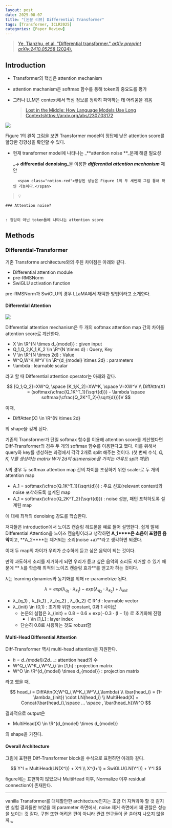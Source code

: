 ```yaml
---
layout: post
date: 2025-08-07
title: "[논문 리뷰] Differential Transformer"
tags: [Transformer, ICLR2025]
categories: [Paper Review]
---
```


> [Ye, Tianzhu, et al. "Differential transformer." ](https://arxiv.org/abs/2410.05258)[_arXiv preprint arXiv:2410.05258_](https://arxiv.org/abs/2410.05258)[ (2024).](https://arxiv.org/abs/2410.05258)



## Introduction

- Transformer의 핵심은 attention mechanism
- attention machanism은 softmax 함수를 통해 token의 중요도를 평가
- 그러나 LLM은 context에서 핵심 정보를 정확히 파악하는 데 어려움을 겪음

	> [Lost in the Middle: How Language Models Use Long Contextshttps://arxiv.org/abs/2307.03172](https://arxiv.org/abs/2307.03172)


![](https://prod-files-secure.s3.us-west-2.amazonaws.com/542b861c-36a8-4051-84e5-8804b6728dba/9083ea56-691a-4752-ae26-47f403431ac8/image.png?X-Amz-Algorithm=AWS4-HMAC-SHA256&X-Amz-Content-Sha256=UNSIGNED-PAYLOAD&X-Amz-Credential=ASIAZI2LB466YRYAFGWL%2F20250817%2Fus-west-2%2Fs3%2Faws4_request&X-Amz-Date=20250817T131952Z&X-Amz-Expires=3600&X-Amz-Security-Token=IQoJb3JpZ2luX2VjEEEaCXVzLXdlc3QtMiJHMEUCIAcCs8uGFTFSc5UXOb0rQ0aaq2sthDQY6cwf9ZiAiMkCAiEApdhPKNmERZslY5HsFZvJf9kMC4%2FR8pHIU2PhsLOIHL4qiAQIiv%2F%2F%2F%2F%2F%2F%2F%2F%2F%2FARAAGgw2Mzc0MjMxODM4MDUiDAC7yxDFvNSekoec8yrcA9k9LUswEDXwVqh2YN7%2BfZGB6%2BxEIngNcngpwIQGYb2dk6shp200w9wQAJbKJsrabQCC30OI9Me9dlxLOoilP9N8FlubiG5ywkpPLLNkh%2B%2B9YpGP6LF707i8134D81UQ17%2F81WzAkFM7Rfgy70pH%2FLikRBK7lWoGvbqkuIJ586KgnpVXgw8LDQHy3RluS7PEtPXbReoyHLsEc2oWIrCLe4nPx54kMA%2FyGCM2Bbol3A7BeWrka5XmEcyXRmGEV%2BPzIBQLoLpovzRG5JM%2BoxibLAiPKyCe58XXXmqAJrwmqOmpgvn0XoUQs4qdW4IerQ%2F4yUS%2FcamhiHSumnY%2BtWd%2Fyij5QKp2nbRkwjwCG%2FtrorIbYxfkZMViCOKmxwLOv4Bdy87HLzXPDEXU926yjnhSLMuw1eI4xpBU%2BuP0dawrJrkaXySOXY6qIAnujuyb8W78g77mF4jLqZXjzeclqyjOceJcSf1alot5nvoSOEngkmyIyXkmnG2jLEELh4qCS5nEeOsodG2BKXh0%2BdMfHHi1i4zq8WCrBIDsaOR9tolsAKIwmm04vtR8zWQnqBWWATKUzBgFDq%2BfMvKIIwEkLXE0QGyiQ%2FIkjka6gOa16Fkn8JLFlh5GddvY9c5j07a%2FMPazhsUGOqUBCxwlknoWSEmZr2cYhXza3F1VocLdNqJPrmXGjLe5pQkLF4i7F3tUISSI4THwdjqWPjKoYhkOW9N37jSMXJcibwAfAj4CcXzJJp2fDxlZ5Dp2ZTtxYu%2Bw3gEq3sVV0pxSAUh34uEDYSGXhrKVypJ1BKmjaOCE84ANtIUN%2BqhgIi4UcXZYC1ic4xxmNr2qdCRNPQEUlVQ4qOnHbRrPTeD%2BX1hkpc8b&X-Amz-Signature=2ffca2fd3034f7c9b908df10a8a09b4de8ac73e2f59bf0341a086266e3814fdb&X-Amz-SignedHeaders=host&x-amz-checksum-mode=ENABLED&x-id=GetObject)


Figure 1의 왼쪽 그림을 보면 Transformer model이 정답에 낮은 attention score를 할당한 경향성을 확인할 수 있다.

- 현재 transformer model에 나타나는 _**attention noise **_문제 해결 필요성

	_**→ differential denoising**_을 이용한 _**differential attention mechanism**_ 제안


		<span class="notion-red">향상된 성능은 Figure 1의 두 세번째 그림 통해 확인 가능하다.</span>


> 💡 


	### Attention noise?


	: 정답이 아닌 token들에 나타나는 attention score



## Methods



### Differential-Transformer


기존 Transforme architecture와의 주된 차이점은 아래와 같다.

- Differential attention module
- pre-RMSNorm
- SwiGLU activation function

pre-RMSNorm과 SwiGLU의 경우 LLaMA에서 채택한 방법이라고 소개한다.



#### Differential Attention


![](https://prod-files-secure.s3.us-west-2.amazonaws.com/542b861c-36a8-4051-84e5-8804b6728dba/116d70b2-1963-4810-9167-f4c7d8a06e8f/image.png?X-Amz-Algorithm=AWS4-HMAC-SHA256&X-Amz-Content-Sha256=UNSIGNED-PAYLOAD&X-Amz-Credential=ASIAZI2LB466YRYAFGWL%2F20250817%2Fus-west-2%2Fs3%2Faws4_request&X-Amz-Date=20250817T131952Z&X-Amz-Expires=3600&X-Amz-Security-Token=IQoJb3JpZ2luX2VjEEEaCXVzLXdlc3QtMiJHMEUCIAcCs8uGFTFSc5UXOb0rQ0aaq2sthDQY6cwf9ZiAiMkCAiEApdhPKNmERZslY5HsFZvJf9kMC4%2FR8pHIU2PhsLOIHL4qiAQIiv%2F%2F%2F%2F%2F%2F%2F%2F%2F%2FARAAGgw2Mzc0MjMxODM4MDUiDAC7yxDFvNSekoec8yrcA9k9LUswEDXwVqh2YN7%2BfZGB6%2BxEIngNcngpwIQGYb2dk6shp200w9wQAJbKJsrabQCC30OI9Me9dlxLOoilP9N8FlubiG5ywkpPLLNkh%2B%2B9YpGP6LF707i8134D81UQ17%2F81WzAkFM7Rfgy70pH%2FLikRBK7lWoGvbqkuIJ586KgnpVXgw8LDQHy3RluS7PEtPXbReoyHLsEc2oWIrCLe4nPx54kMA%2FyGCM2Bbol3A7BeWrka5XmEcyXRmGEV%2BPzIBQLoLpovzRG5JM%2BoxibLAiPKyCe58XXXmqAJrwmqOmpgvn0XoUQs4qdW4IerQ%2F4yUS%2FcamhiHSumnY%2BtWd%2Fyij5QKp2nbRkwjwCG%2FtrorIbYxfkZMViCOKmxwLOv4Bdy87HLzXPDEXU926yjnhSLMuw1eI4xpBU%2BuP0dawrJrkaXySOXY6qIAnujuyb8W78g77mF4jLqZXjzeclqyjOceJcSf1alot5nvoSOEngkmyIyXkmnG2jLEELh4qCS5nEeOsodG2BKXh0%2BdMfHHi1i4zq8WCrBIDsaOR9tolsAKIwmm04vtR8zWQnqBWWATKUzBgFDq%2BfMvKIIwEkLXE0QGyiQ%2FIkjka6gOa16Fkn8JLFlh5GddvY9c5j07a%2FMPazhsUGOqUBCxwlknoWSEmZr2cYhXza3F1VocLdNqJPrmXGjLe5pQkLF4i7F3tUISSI4THwdjqWPjKoYhkOW9N37jSMXJcibwAfAj4CcXzJJp2fDxlZ5Dp2ZTtxYu%2Bw3gEq3sVV0pxSAUh34uEDYSGXhrKVypJ1BKmjaOCE84ANtIUN%2BqhgIi4UcXZYC1ic4xxmNr2qdCRNPQEUlVQ4qOnHbRrPTeD%2BX1hkpc8b&X-Amz-Signature=c060fb5ddb84aaf3e90175a569099ca84471e55f86207eb4462a5c494dd0905c&X-Amz-SignedHeaders=host&x-amz-checksum-mode=ENABLED&x-id=GetObject)


Differential attention mechanism은 두 개의 softmax attention map 간의 차이를 attention score로 계산한다.

- X \in \R^{N \times d\_{model}} : given input
- Q\_1,Q\_2,K\_1,K\_2 \in \R^{N \times d} : Query, Key
- V \in \R^{N \times 2d} : Value
- W^Q,W^K,W^V \in \R^{d\_{model} \times 2d} : parameters
- \lambda : learnable scalar

라고 할 때 Differential attention operator는 아래와 같다.


$$
[Q_1;Q_2]=XW^Q, \space [K_1;K_2]=XW^K, \space V=XW^V \\
DiffAttn(X) = (softmax(\cfrac{Q_1K^T_1}{\sqrt{d}}) - \lambda \space softmax(\cfrac{Q_2K^T_2}{\sqrt{d}}))V
$$


이때,

- DiffAtten(X) \in \R^{N \times 2d}

의 shape을 갖게 된다.


기존의 Transformer가 단일 softmax 함수를 이용해 attention score를 계산했다면 Diff-Transformer의 경우 두 개의 softmax 함수를 이용한다고 했다. 이를 위해서 query와 key를 생성하는 과정에서 각각 2개로 split 해주는 것이다. <span class="notion-red">(첫 번째 수식, </span><span class="notion-red">_Q, K, V를 생성하는 matrix W가 2d의 dismension을 가지는 이유도 split 때문_</span><span class="notion-red">)</span>


 λ의 경우 두 softmax attention map 간의 차이를 조정하기 위한 scaler로 두 개의 attention map

- A\_1 = softmax(\cfrac{Q\_1K^T\_1}{\sqrt{d}}) : 주요 신호(relevant context)와 noise 포착하도록 설계된 map
- A\_1 = softmax(\cfrac{Q\_2K^T\_2}{\sqrt{d}}) : noise 성분, 패턴 포착하도록 설계된 map 

에 대해 최적의 denoising 강도를 학습한다.


저자들은 introduction에서 노이즈 캔슬링 헤드폰을 예로 들어 설명한다. 쉽게 말해 Differential Attention을 노이즈 캔슬링이라고 생각하면 **A\_1****은 소음이 포함된 음악**이고, **A\_2****는 제거되는 소리(noise +a)**라고 생각하면 되겠다. 


이때 두 map의 차이가 우리가 순수하게 듣고 싶은 음악이 되는 것이다. 


만약 과도하게 소리를 제거하게 되면 우리가 듣고 싶은 음악의 소리도 제거할 수 있기 때문에 ** λ를 학습해 최적의 노이즈 캔슬링 효과**를 얻고자 하는 것이다.


λ는 learning dynamics와 동기화를 위해 re-parametrize 된다.


$$
\lambda = exp(\lambda_{q_1} \cdot \lambda_{k_1}) - exp(\lambda_{q_2} \cdot \lambda_{k_2}) + \lambda_{init}
$$

- λ\_{q\_1} , λ\_{k\_1} , λ\_{q\_2} , λ\_{k\_2} ∈ R^d : learnable vector
- λ\_{init} \in (0,1) : 초기화 위한 constant, 0과 1 사이값
	- 논문의 실험은 λ\_{init} = 0.8 − 0.6 × exp(−0.3 · (l − 1)) 로 초기화해 진행
		- l \in [1,L] : layer index
	- 단순히 0.8로 사용하는 것도 robust함


#### **Multi-Head Differential Attention**


Diff-Transformer 역시 multi-head attention을 지원한다.

- _h = d\_{model}/2d__ _: attention head의 수
- W^Q\_i,W^K\_i,W^V\_i,i \in [1,h] : projection matrix
- W^O \in \R^{d\_{model} \times d\_{model}} : projection matrix

라고 했을 때,


$$
head_i = DiffAttn(X;W^Q_i,W^K_i,W^V_i,\lambda) \\
\bar{head_i} = (1-\lambda_{init}) \cdot LN(head_i) \\
MultiHead(X) = Concat(\bar{head_i},\space ... \space , \bar{head_h})W^O
$$


결과적으로 output은

- MultiHead(X) \in \R^{d\_{model} \times d\_{model}}

의 shape을 가진다.



#### Overall Architecture


그림에 표현된 Diff-Transformer block을 수식으로 표현하면 아래와 같다.


$$
Y^l = MultiHead(LN(X^l)) + X^l \\
X^{l+1} = SwiGLU(LN(Y^l)) + Y^l
$$


figure에는 표현하지 않았으나 MultiHead 이후, Normalize 이후 residual connection이 존재한다.


---


vanilla Transformer를 대체할만한 architecture인지는 조금 더 지켜봐야 할 것 같지만 실험 결과들만 보았을 때 parameter 측면에서, noise 제거 측면에서 꽤 괜찮은 성능을 보이는 것 같다. 구현 또한 어려운 편이 아니라 관련 연구들이 곧 쏟아져 나오지 않을까,,,

